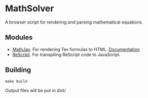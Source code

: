 
# MathSolver

A browser script for rendering and parsing mathematical equations.

## Modules

- [MathJax](https://www.mathjax.org/). For rendering Tex formulas to HTML.
  [Documentation](http://docs.mathjax.org/en/latest/)
- [ReScript](). For transpiling ReScript code to JavaScript.

## Building

```
make build
```

Output files will be put in dist/

